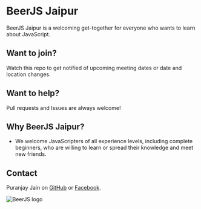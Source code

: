 BeerJS Jaipur
=========

BeerJS Jaipur is a welcoming get-together for everyone who wants to learn about JavaScript.

Want to join?
-------------

Watch this repo to get notified of upcoming meeting dates or date and location changes.

Want to help?
-------------

Pull requests and Issues are always welcome!

Why BeerJS Jaipur?
--------------

- We welcome JavaScripters of all experience levels, including complete beginners, who are willing to learn or spread their knowledge and meet new friends.

Contact
-------

Puranjay Jain on [GitHub](https://github.com/puranjayjain) or [Facebook](https://fb.me/puru1joy).


![BeerJS logo](https://camo.githubusercontent.com/4d3cb8b6f84c587d1e44d5524b40821429493c48/68747470733a2f2f7365637572652e67726176617461722e636f6d2f6176617461722f34336333363063353362373933636662313366373765666365653362643563623f733d34323026643d68747470733a2f2f613234382e652e616b616d61692e6e65742f6173736574732e6769746875622e636f6d253246696d6167657325324667726176617461727325324667726176617461722d6f72672d3432302e706e67)
